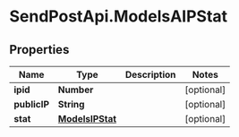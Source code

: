# SendPostApi.ModelsAIPStat

## Properties
Name | Type | Description | Notes
------------ | ------------- | ------------- | -------------
**ipid** | **Number** |  | [optional] 
**publicIP** | **String** |  | [optional] 
**stat** | [**ModelsIPStat**](ModelsIPStat.md) |  | [optional] 
